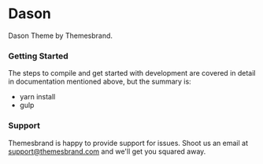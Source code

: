 # Dason #

Dason Theme by Themesbrand.

### Getting Started ###

The steps to compile and get started with development are covered in detail in documentation mentioned above, but the summary is:

- yarn install
- gulp

### Support ###

Themesbrand is happy to provide support for issues. Shoot us an email at support@themesbrand.com and we'll get you squared away.